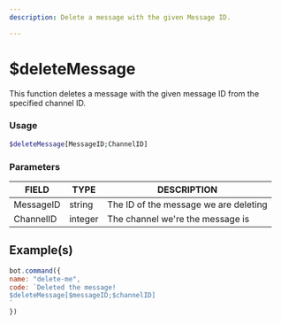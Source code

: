 ```yaml
---
description: Delete a message with the given Message ID.

---
```


# $deleteMessage 

This function deletes a message with the given message ID from the specified channel ID.

### Usage
 

```php
$deleteMessage[MessageID;ChannelID]
```

### Parameters 


| FIELD | TYPE | DESCRIPTION |
| -------- | -------- | -------- |
| MessageID | string | The ID of the message we are deleting | 
| ChannelID | integer | The channel we're the message is | 



## Example(s)

```javascript
bot.command({
name: "delete-me",
code: `Deleted the message!
$deleteMessage[$messageID;$channelID]
`
})
```
